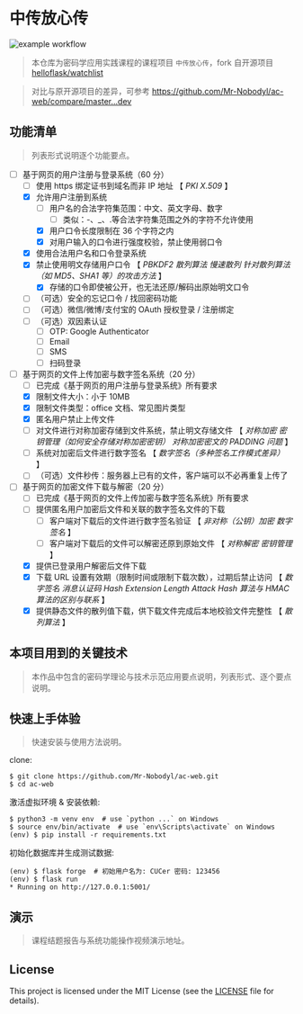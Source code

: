 # 中传放心传

![example workflow](https://github.com/Mr-Nobodyl/ac-web/actions/workflows/ac-web_CI.yaml/badge.svg)

> 本仓库为密码学应用实践课程的课程项目 `中传放心传`，fork 自开源项目 [helloflask/watchlist](https://github.com/helloflask/watchlist)

> 对比与原开源项目的差异，可参考 https://github.com/Mr-Nobodyl/ac-web/compare/master...dev

## 功能清单

> 列表形式说明逐个功能要点。

- [ ] 基于网页的用户注册与登录系统（60 分）
  - [ ] 使用 https 绑定证书到域名而非 IP 地址 【 _PKI_ _X.509_ 】
  - [x] 允许用户注册到系统
    - [ ] 用户名的合法字符集范围：中文、英文字母、数字
      - [ ] 类似：-、\_、.等合法字符集范围之外的字符不允许使用
    - [x] 用户口令长度限制在 36 个字符之内
    - [x] 对用户输入的口令进行强度校验，禁止使用弱口令
  - [x] 使用合法用户名和口令登录系统
  - [x] 禁止使用明文存储用户口令 【 _PBKDF2_ _散列算法_ _慢速散列_ _针对散列算法（如 MD5、SHA1 等）的攻击方法_ 】
    - [x] 存储的口令即使被公开，也无法还原/解码出原始明文口令
  - [ ] （可选）安全的忘记口令 / 找回密码功能
  - [ ] （可选）微信/微博/支付宝的 OAuth 授权登录 / 注册绑定
  - [ ] （可选）双因素认证
    - [ ] OTP: Google Authenticator
    - [ ] Email
    - [ ] SMS
    - [ ] 扫码登录
- [ ] 基于网页的文件上传加密与数字签名系统（20 分）
  - [ ] 已完成《基于网页的用户注册与登录系统》所有要求
  - [x] 限制文件大小：小于 10MB
  - [x] 限制文件类型：office 文档、常见图片类型
  - [x] 匿名用户禁止上传文件
  - [ ] 对文件进行对称加密存储到文件系统，禁止明文存储文件 【 _对称加密_ _密钥管理（如何安全存储对称加密密钥）_ _对称加密密文的 PADDING 问题_ 】
  - [ ] 系统对加密后文件进行数字签名 【 _数字签名（多种签名工作模式差异）_ 】
  - [ ] （可选）文件秒传：服务器上已有的文件，客户端可以不必再重复上传了
- [ ] 基于网页的加密文件下载与解密（20 分）
  - [ ] 已完成《基于网页的文件上传加密与数字签名系统》所有要求
  - [ ] 提供匿名用户加密后文件和关联的数字签名文件的下载
    - [ ] 客户端对下载后的文件进行数字签名验证 【 _非对称（公钥）加密_ _数字签名_ 】
    - [ ] 客户端对下载后的文件可以解密还原到原始文件 【 _对称解密_ _密钥管理_ 】
  - [x] 提供已登录用户解密后文件下载
  - [x] 下载 URL 设置有效期（限制时间或限制下载次数），过期后禁止访问 【 _数字签名_ _消息认证码_ _Hash Extension Length Attack_ _Hash 算法与 HMAC 算法的区别与联系_ 】
  - [x] 提供静态文件的散列值下载，供下载文件完成后本地校验文件完整性 【 _散列算法_ 】

## 本项目用到的关键技术

> 本作品中包含的密码学理论与技术示范应用要点说明，列表形式、逐个要点说明。

## 快速上手体验

> 快速安装与使用方法说明。

clone:

```
$ git clone https://github.com/Mr-Nobodyl/ac-web.git
$ cd ac-web
```

激活虚拟环境 & 安装依赖:

```
$ python3 -m venv env  # use `python ...` on Windows
$ source env/bin/activate  # use `env\Scripts\activate` on Windows
(env) $ pip install -r requirements.txt
```

初始化数据库并生成测试数据:

```
(env) $ flask forge  # 初始用户名为: CUCer 密码: 123456
(env) $ flask run
* Running on http://127.0.0.1:5001/
```

## 演示

> 课程结题报告与系统功能操作视频演示地址。

## License

This project is licensed under the MIT License (see the
[LICENSE](LICENSE) file for details).
